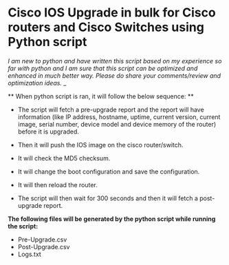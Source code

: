 
# Cisco IOS Upgrade in bulk for Cisco routers and Cisco Switches using Python script

_I am new to python and have written this script based on my experience so far with python and I am sure that this script can be optimized and enhanced in much better way. Please do share your comments/review and optimization ideas._
_

** When python script is ran, it will follow the below sequence: **

* The script will fetch a pre-upgrade report and the report will have information (like IP address, hostname, uptime, current version, current image, serial number, device model and device memory of the router) before it is upgraded.

* Then it will push the IOS image on the cisco router/switch.

* It will check the MD5 checksum.

* It will change the boot configuration and save the configuration.

* It will then reload the router.

* The script will then wait for 300 seconds and then it will fetch a post-upgrade report.


**The following files will be generated by the python script while running the script:**

* Pre-Upgrade.csv
* Post-Upgrade.csv
* Logs.txt

